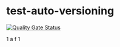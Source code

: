 # test-auto-versioning

[![Quality Gate Status](https://sonarcloud.io/api/project_badges/measure?project=fordpatsakorn_test-ci&metric=alert_status)](https://sonarcloud.io/summary/new_code?id=fordpatsakorn_test-ci)
 
 
 
 
  
  1
 a
f
1
